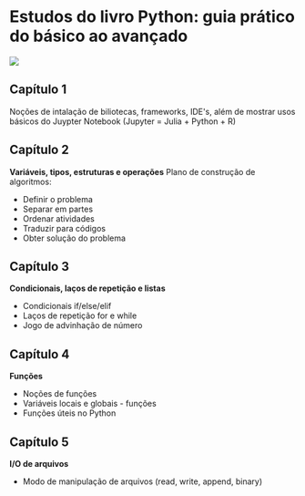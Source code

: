 # Estudos do livro Python: guia prático do básico ao avançado

![](https://i.imgur.com/Dg9a1ht.jpeg)

## Capítulo 1

Noções de intalação de biliotecas, frameworks, IDE's, além de mostrar usos básicos do Juypter Notebook (Jupyter = Julia + Python + R)

## Capítulo 2

**Variáveis, tipos, estruturas e operações**
Plano de construção de algoritmos:
 - Definir o problema
 - Separar em partes
 - Ordenar atividades
 - Traduzir para códigos
 - Obter solução do problema
 
## Capítulo 3

**Condicionais, laços de repetição e listas**
 - Condicionais if/else/elif
 - Laços de repetição for e while
 - Jogo de advinhação de número
 
## Capítulo 4

**Funções**
 - Noções de funções
 - Variáveis locais e globais - funções
 - Funções úteis no Python

## Capítulo 5

**I/O de arquivos**
 - Modo de manipulação de arquivos (read, write, append, binary)
